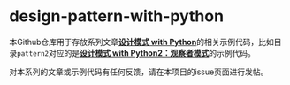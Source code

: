 # design-pattern-with-python

本Github仓库用于存放系列文章[**设计模式 with Python**](https://blog.icexmoon.xyz/archives/category/zhuanlan/design-pattern-with-python)的相关示例代码，比如目录`pattern2`对应的是[**设计模式 with Python2：观察者模式**](https://blog.icexmoon.xyz/archives/175.html)的示例代码。

对本系列的文章或示例代码有任何反馈，请在本项目的issue页面进行发帖。